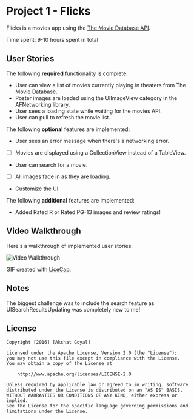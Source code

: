 # Project 1 - Flicks

Flicks is a movies app using the [The Movie Database API](http://docs.themoviedb.apiary.io/#).

Time spent: 9-10 hours spent in total

## User Stories

The following **required** functionality is complete:

-  User can view a list of movies currently playing in theaters from The Movie Database.
-  Poster images are loaded using the UIImageView category in the AFNetworking library.
-  User sees a loading state while waiting for the movies API.
-  User can pull to refresh the movie list.

The following **optional** features are implemented:

-  User sees an error message when there's a networking error.
- [ ] Movies are displayed using a CollectionView instead of a TableView.
-  User can search for a movie.
- [ ] All images fade in as they are loading.
-  Customize the UI.

The following **additional** features are implemented:

- Added Rated R or Rated PG-13 images and review ratings!

## Video Walkthrough 

Here's a walkthrough of implemented user stories:

<img src='http://i.imgur.com/2d5HxTN.gif' title='Video Walkthrough' width='' alt='Video Walkthrough' />

GIF created with [LiceCap](http://www.cockos.com/licecap/).

## Notes

The biggest challenge was to include the search feature as UISearchResultsUpdating was completely new to me! 

## License

    Copyright [2016] [Akshat Goyal]

    Licensed under the Apache License, Version 2.0 (the "License");
    you may not use this file except in compliance with the License.
    You may obtain a copy of the License at

        http://www.apache.org/licenses/LICENSE-2.0

    Unless required by applicable law or agreed to in writing, software
    distributed under the License is distributed on an "AS IS" BASIS,
    WITHOUT WARRANTIES OR CONDITIONS OF ANY KIND, either express or implied.
    See the License for the specific language governing permissions and
    limitations under the License.
